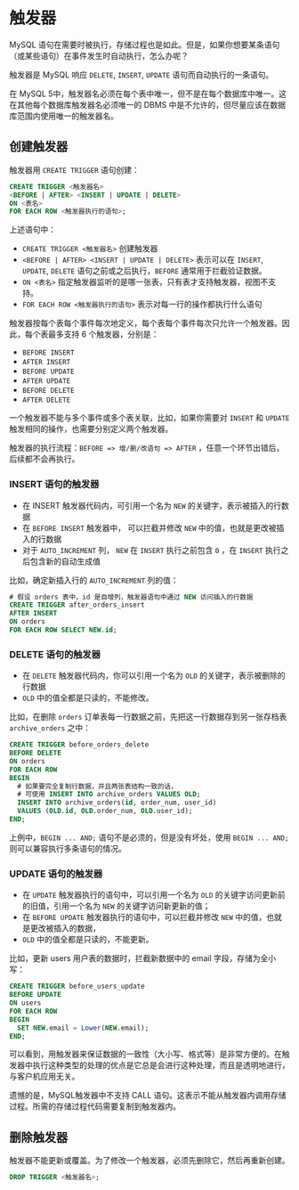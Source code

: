 # 触发器

MySQL 语句在需要时被执行，存储过程也是如此。但是，如果你想要某条语句（或某些语句）在事件发生时自动执行，怎么办呢？

触发器是 MySQL 响应 `DELETE`, `INSERT`, `UPDATE` 语句而自动执行的一条语句。

在 MySQL 5中，触发器名必须在每个表中唯一，但不是在每个数据库中唯一。这在其他每个数据库触发器名必须唯一的 DBMS 中是不允许的，但尽量应该在数据库范围内使用唯一的触发器名。

## 创建触发器

触发器用 `CREATE TRIGGER` 语句创建：

```sql
CREATE TRIGGER <触发器名>
<BEFORE | AFTER> <INSERT | UPDATE | DELETE>
ON <表名>
FOR EACH ROW <触发器执行的语句>;
```

上述语句中：

- `CREATE TRIGGER <触发器名>` 创建触发器
- `<BEFORE | AFTER> <INSERT | UPDATE | DELETE>` 表示可以在 `INSERT`, `UPDATE`, `DELETE` 语句之前或之后执行，`BEFORE` 通常用于拦截验证数据。
- `ON <表名>` 指定触发器监听的是哪一张表，只有表才支持触发器，视图不支持。
- `FOR EACH ROW <触发器执行的语句>` 表示对每一行的操作都执行什么语句

触发器按每个表每个事件每次地定义，每个表每个事件每次只允许一个触发器。因此，每个表最多支持 6 个触发器，分别是：

- `BEFORE INSERT`
- `AFTER INSERT`
- `BEFORE UPDATE`
- `AFTER UPDATE`
- `BEFORE DELETE`
- `AFTER DELETE`

一个触发器不能与多个事件或多个表关联，比如，如果你需要对 `INSERT` 和 `UPDATE` 触发相同的操作，也需要分别定义两个触发器。

触发器的执行流程：`BEFORE => 增/删/改语句 => AFTER` ，任意一个环节出错后，后续都不会再执行。

### INSERT 语句的触发器

- 在 INSERT 触发器代码内，可引用一个名为 `NEW` 的关键字，表示被插入的行数据
- 在 `BEFORE INSERT` 触发器中， 可以拦截并修改 `NEW` 中的值，也就是更改被插入的行数据
- 对于 `AUTO_INCREMENT` 列， `NEW` 在 `INSERT` 执行之前包含 `0` ，在 `INSERT` 执行之后包含新的自动生成值

比如，确定新插入行的 `AUTO_INCREMENT` 列的值：

```sql
# 假设 orders 表中，id 是自增列，触发器语句中通过 NEW 访问插入的行数据
CREATE TRIGGER after_orders_insert
AFTER INSERT
ON orders
FOR EACH ROW SELECT NEW.id;
```

### DELETE 语句的触发器

- 在 `DELETE` 触发器代码内，你可以引用一个名为 `OLD` 的关键字，表示被删除的行数据
- `OLD` 中的值全都是只读的，不能修改。

比如，在删除 `orders` 订单表每一行数据之前，先把这一行数据存到另一张存档表  `archive_orders` 之中：

```sql
CREATE TRIGGER before_orders_delete
BEFORE DELETE
ON orders
FOR EACH ROW
BEGIN
  # 如果要完全复制行数据，并且两张表结构一致的话，
  # 可使用 INSERT INTO archive_orders VALUES OLD;
  INSERT INTO archive_orders(id, order_num, user_id)
  VALUES (OLD.id, OLD.order_num, OLD.user_id);
END;
```

上例中，`BEGIN ... AND;` 语句不是必须的，但是没有坏处，使用 `BEGIN ... AND;` 则可以兼容执行多条语句的情况。

### UPDATE 语句的触发器

- 在 `UPDATE` 触发器执行的语句中，可以引用一个名为 `OLD` 的关键字访问更新前的旧值，引用一个名为 `NEW` 的关键字访问新更新的值；
- 在 `BEFORE UPDATE` 触发器执行的语句中，可以拦截并修改 `NEW` 中的值，也就是更改被插入的数据，
- `OLD` 中的值全都是只读的，不能更新。

比如，更新 users 用户表的数据时，拦截新数据中的 email 字段，存储为全小写：

```sql
CREATE TRIGGER before_users_update
BEFORE UPDATE
ON users
FOR EACH ROW
BEGIN
  SET NEW.email = Lower(NEW.email);
END;
```

可以看到，用触发器来保证数据的一致性（大小写、格式等）是非常方便的。在触发器中执行这种类型的处理的优点是它总是会进行这种处理，而且是透明地进行，与客户机应用无关。

遗憾的是，MySQL触发器中不支持 CALL 语句。这表示不能从触发器内调用存储过程。所需的存储过程代码需要复制到触发器内。

## 删除触发器

触发器不能更新或覆盖。为了修改一个触发器，必须先删除它，然后再重新创建。

```sql
DROP TRIGGER <触发器名>;
```
